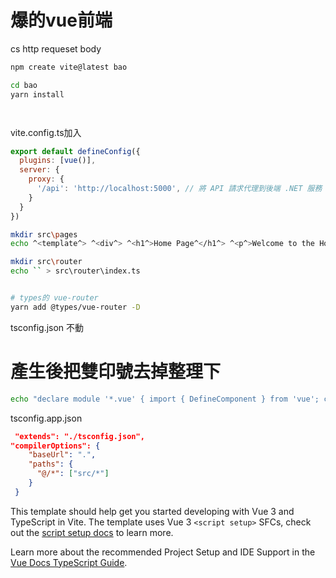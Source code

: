# 爆的vue前端

cs http requeset 
body


```bash
npm create vite@latest bao

cd bao
yarn install




```

vite.config.ts加入 
```js
export default defineConfig({
  plugins: [vue()],
  server: {
    proxy: {
      '/api': 'http://localhost:5000', // 將 API 請求代理到後端 .NET 服務
    }
  }
})
```

```bash
mkdir src\pages
echo ^<template^> ^<div^> ^<h1^>Home Page^</h1^> ^<p^>Welcome to the Home Page!^</p^> ^</div^> ^</template^> ^<script setup lang='ts'^> ^</script^> ^<style scoped^> h1 { color: blue; } ^</style^> > src\pages\HomeView.vue

mkdir src\router
echo `` > src\router\index.ts


# types的 vue-router
yarn add @types/vue-router -D  

```



tsconfig.json 不動 

# 產生後把雙印號去掉整理下
```BASH
echo "declare module '*.vue' { import { DefineComponent } from 'vue'; const component: DefineComponent<{}, {}, any>; export default component; }" > src/vue-shim.d.ts
```

tsconfig.app.json

```json
 "extends": "./tsconfig.json",
"compilerOptions": {
    "baseUrl": ".",
    "paths": {
      "@/*": ["src/*"]
    }
 }

```












This template should help get you started developing with Vue 3 and TypeScript in Vite. The template uses Vue 3 `<script setup>` SFCs, check out the [script setup docs](https://v3.vuejs.org/api/sfc-script-setup.html#sfc-script-setup) to learn more.

Learn more about the recommended Project Setup and IDE Support in the [Vue Docs TypeScript Guide](https://vuejs.org/guide/typescript/overview.html#project-setup).
